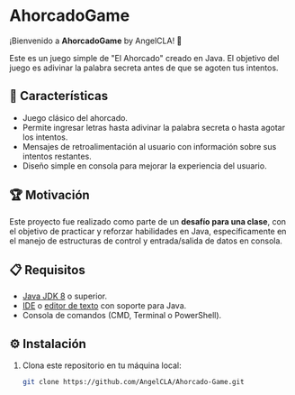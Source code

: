 # AhorcadoGame

¡Bienvenido a **AhorcadoGame** by AngelCLA! 🎉

Este es un juego simple de "El Ahorcado" creado en Java. El objetivo del juego es adivinar la palabra secreta antes de que se agoten tus intentos.

## 🚀 Características

- Juego clásico del ahorcado.
- Permite ingresar letras hasta adivinar la palabra secreta o hasta agotar los intentos.
- Mensajes de retroalimentación al usuario con información sobre sus intentos restantes.
- Diseño simple en consola para mejorar la experiencia del usuario.

## 🏆 Motivación

Este proyecto fue realizado como parte de un **desafío para una clase**, con el objetivo de practicar y reforzar habilidades en Java, específicamente en el manejo de estructuras de control y entrada/salida de datos en consola.

## 📋 Requisitos

- [Java JDK 8](https://www.oracle.com/java/technologies/javase-jdk8-downloads.html) o superior.
- [IDE](https://netbeans.apache.org/front/main/download/archive/) o [editor de texto](https://code.visualstudio.com/) con soporte para Java.
- Consola de comandos (CMD, Terminal o PowerShell).

## ⚙️ Instalación

1. Clona este repositorio en tu máquina local:
   ```bash
   git clone https://github.com/AngelCLA/Ahorcado-Game.git
